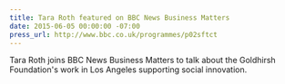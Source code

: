```yaml
---
title: Tara Roth featured on BBC News Business Matters
date: 2015-06-05 00:00:00 -07:00
press_url: http://www.bbc.co.uk/programmes/p02sftct
---
```


Tara Roth joins BBC News Business Matters to talk about the Goldhirsh Foundation's work in Los Angeles supporting social innovation.
